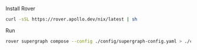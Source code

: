 

Install Rover
```bash
curl -sSL https://rover.apollo.dev/nix/latest | sh
```

Run
```bash
rover supergraph compose --config ./config/supergraph-config.yaml > ./config/upergraph.graphql
```

